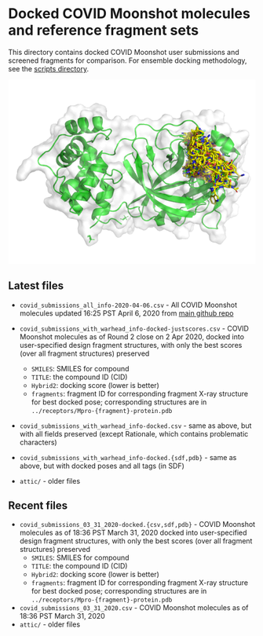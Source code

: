 # Docked COVID Moonshot molecules and reference fragment sets

This directory contains docked COVID Moonshot user submissions and screened fragments for comparison.
For ensemble docking methodology, see the [scripts directory](../scripts).

![ensemble of docked molecules](https://github.com/foldingathome/covid-moonshot/raw/master/moonshot-submissions/docked-molecules.png "Ensemble of docked molecules")

## Latest files
* `covid_submissions_all_info-2020-04-06.csv` - All COVID Moonshot molecules updated 16:25 PST April 6, 2020 from [main github repo](https://discuss.postera.ai/t/updated-list-of-all-submissions/17/1)

* `covid_submissions_with_warhead_info-docked-justscores.csv` - COVID Moonshot molecules as of Round 2 close on 2 Apr 2020, docked into user-specified design fragment structures, with only the best scores (over all fragment structures) preserved
  * `SMILES`: SMILES for compound
  * `TITLE`: the compound ID (CID)
  * `Hybrid2`: docking score (lower is better)
  * `fragments`: fragment ID for corresponding fragment X-ray structure for best docked pose; corresponding structures are in `../receptors/Mpro-{fragment}-protein.pdb`
* `covid_submissions_with_warhead_info-docked.csv` - same as above, but with all fields preserved (except Rationale, which contains problematic characters)
* `covid_submissions_with_warhead_info-docked.{sdf,pdb}` - same as above, but with docked poses and all tags (in SDF)
* `attic/` - older files

## Recent files
* `covid_submissions_03_31_2020-docked.{csv,sdf,pdb}` - COVID Moonshot molecules as of 18:36 PST March 31, 2020 docked into user-specified design fragment structures, with only the best scores (over all fragment structures) preserved
  * `SMILES`: SMILES for compound
  * `TITLE`: the compound ID (CID)
  * `Hybrid2`: docking score (lower is better)
  * `fragments`: fragment ID for corresponding fragment X-ray structure for best docked pose; corresponding structures are in `../receptors/Mpro-{fragment}-protein.pdb`
* `covid_submissions_03_31_2020.csv` - COVID Moonshot molecules as of 18:36 PST March 31, 2020
* `attic/` - older files
